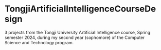 # TongjiArtificialIntelligenceCourseDesign
3 projects from the Tongji University Artificial Intelligence course, Spring semester 2024, during my second year (sophomore) of the Computer Science and Technology program.
